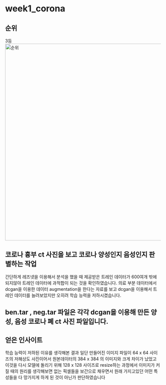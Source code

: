 # week1_corona
## 순위 
3등
<img width="638" alt="순위" src="https://user-images.githubusercontent.com/82801470/156574355-53bcb59a-39a8-407a-9a88-473d81c00a45.PNG">

## 코로나 흉부 ct 사진을 보고 코로나 양성인지 음성인지 판별하는 작업

간단하게 레즈넷을 이용해서 분석을 했을 때 제공받은 트레인 데이터가 600여개 밖에 되지않아 
트레인 데이터에 과적합이 되는 것을 확인하였습니다. 의료 부분 데이터에서 dcgan을 이용한 
데이터 augmentation을 한다는 자료를 보고 dcgan을 이용해서 트레인 데이터를 늘려보았지만
오히려 학습 능력을 저하시켰습니다. 


## ben.tar , neg.tar 파일은 각각 dcgan을 이용해 만든 양성, 음성 코로나 폐 ct 사진 파일입니다.

## 얻은 인사이트
학습 능력이 저하된 이유를 생각해본 결과 일단 만들어진 이미지 파일이 64 x 64 사이즈의 저해상도 사진이어서
원본데이터의 384 x 384 의 이미지와 크게 차이가 났었고 이것을 다시 모델에 돌리기 위해 128 x 128 사이즈로 resize하는 
과정에서 이미지가 커질 때의 원리를 생각해보면 없는 픽셀들을 보간으로 채우면서 원래 가지고있던 어떤 특성들을 다
망가지게 하게 된 것이 아닌가 판단하였습니다

